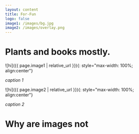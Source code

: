 ```yaml
---
layout: content
title: For-Fun
logo: false
image1: /images/bg.jpg
image2: /images/overlay.png
---
```


<h1>Plants and books mostly.</h1>

![hi]({{ page.image1 | relative_url }}){: style="max-width: 100%; align:center"}

*caption 1*

![hi]({{ page.image2 | relative_url }}){: style="max-width: 100%; align:center"}

*caption 2*

<h1>Why are images not</h1>




